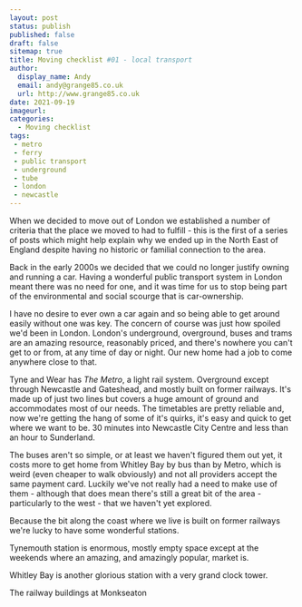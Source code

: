 ```yaml
---
layout: post
status: publish
published: false 
draft: false
sitemap: true
title: Moving checklist #01 - local transport
author:
  display_name: Andy
  email: andy@grange85.co.uk
  url: http://www.grange85.co.uk
date: 2021-09-19
imageurl: 
categories:
  - Moving checklist
tags:
 - metro
 - ferry
 - public transport
 - underground
 - tube
 - london
 - newcastle
---
```

When we decided to move out of London we established a number of criteria that the place we moved to had to fulfill - this is the first of a series of posts which might help explain why we ended up in the North East of England despite having no historic or familial connection to the area.

Back in the early 2000s we decided that we could no longer justify owning and running a car. Having a wonderful public transport system in London meant there was no need for one, and it was time for us to stop being part of the environmental and social scourge that is car-ownership.

I have no desire to ever own a car again and so being able to get around easily without one was key. The concern of course was just how spoiled we'd been in London. London's underground, overground, buses and trams are an amazing resource, reasonably priced, and there's nowhere you can't get to or from, at any time of day or night. Our new home had a job to come anywhere close to that.

Tyne and Wear has _The Metro_, a light rail system. Overground except through Newcastle and Gateshead, and mostly built on former railways. It's made up of just two lines but covers a huge amount of ground and accommodates most of our needs. The timetables are pretty reliable and, now we're getting the hang of some of it's quirks, it's easy and quick to get where we want to be. 30 minutes into Newcastle City Centre and less than an hour to Sunderland.

The buses aren't so simple, or at least we haven't figured them out yet, it costs more to get home from Whitley Bay by bus than by Metro, which is weird (even cheaper to walk obviously) and not all providers accept the same payment card. Luckily we've not really had a need to make use of them - although that does mean there's still a great bit of the area - particularly to the west - that we haven't yet explored.

Because the bit along the coast where we live is built on former railways we're lucky to have some wonderful stations.

Tynemouth station is enormous, mostly empty space except at the weekends where an amazing, and amazingly popular, market is.

Whitley Bay is another glorious station with a very grand clock tower.

The railway buildings at Monkseaton 
